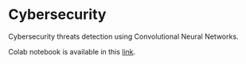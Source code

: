 # Cybersecurity
Cybersecurity threats detection using Convolutional Neural Networks.

Colab notebook is available in this [link](https://colab.research.google.com/drive/1YQRJo7v1XLvmqY-I5fOR4Vr_7D05ylAN?authuser=1#scrollTo=ltfdl0RML4bQ).
